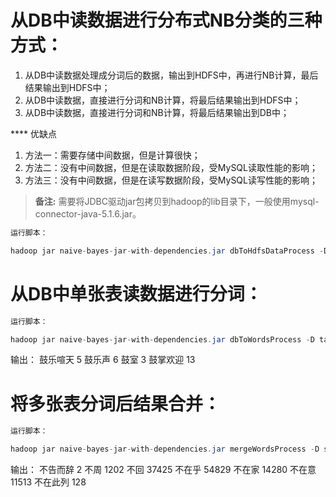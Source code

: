 
从DB中读数据进行分布式NB分类的三种方式：
======

1. 从DB中读数据处理成分词后的数据，输出到HDFS中，再进行NB计算，最后结果输出到HDFS中；
2. 从DB中读数据，直接进行分词和NB计算，将最后结果输出到HDFS中；
3. 从DB中读数据，直接进行分词和NB计算，将最后结果输出到DB中；

**** 优缺点

1. 方法一：需要存储中间数据，但是计算很快；
2. 方法二：没有中间数据，但是在读取数据阶段，受MySQL读取性能的影响；
3. 方法三：没有中间数据，但是在读写数据阶段，受MySQL读写性能的影响；

> **备注:** 需要将JDBC驱动jar包拷贝到hadoop的lib目录下，一般使用mysql-connector-java-5.1.6.jar。

```java
运行脚本：

hadoop jar naive-bayes-jar-with-dependencies.jar dbToHdfsDataProcess -D tableName=mysql-tablename -D processData=process-data
```

从DB中单张表读数据进行分词：
======

```java
运行脚本：

hadoop jar naive-bayes-jar-with-dependencies.jar dbToWordsProcess -D tableName=mysql-tablename -D processData=process-words
```

输出：
鼓乐喧天        5
鼓乐声  6
鼓室    3
鼓掌欢迎        13


将多张表分词后结果合并：
======

```java
运行脚本：

hadoop jar naive-bayes-jar-with-dependencies.jar mergeWordsProcess -D sourceData=process-words -D dstData=all-words
```

输出：
不告而辞        2
不周    1202
不回    37425
不在乎  54829
不在家  14280
不在意  11513
不在此列        128




